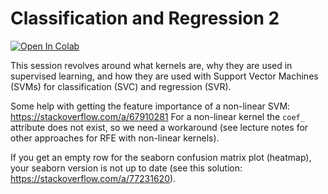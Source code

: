 # Classification and Regression 2

[![Open In Colab](https://colab.research.google.com/assets/colab-badge.svg)](https://colab.research.google.com/github/ICL-BMB-BiDS/BIDS8-ClassificationRegression2/blob/main/BIDS_08_ClassificationRegression_2.ipynb/)

This session revolves around what kernels are, why they are used in supervised learning, and how they are used with Support Vector Machines (SVMs) for classification (SVC) and regression (SVR).

Some help with getting the feature importance of a non-linear SVM: https://stackoverflow.com/a/67910281
For a non-linear kernel the `coef_` attribute does not exist, so we need a workaround (see lecture notes for other approaches for RFE with non-linear kernels).

If you get an empty row for the seaborn confusion matrix plot (heatmap), your seaborn version is not up to date (see this solution: https://stackoverflow.com/a/77231620).
